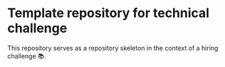 # Template repository for technical challenge  

This repository serves as a repository skeleton in the context of a hiring challenge 📚.
